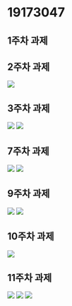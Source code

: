 # 19173047

## 1주차 과제

## 2주차 과제
<img width="" height="" src="./png(과제물 제출_19173047김현지)/2주차과제.png.PNG"></img>
   
## 3주차 과제
<img width="" height="" src="./png(과제물 제출_19173047김현지)/3주차과제.PNG"></img>
<img width="" height="" src="./png(과제물 제출_19173047김현지)/3주차과제2.PNG"></img>

## 7주차 과제
<img width="" height="" src="./png(과제물 제출_19173047김현지)/7주차과제.PNG"></img>
<img width="" height="" src="./png(과제물 제출_19173047김현지)/7주차과제1.PNG"></img>

## 9주차 과제
<img width="" height="" src="./png(과제물 제출_19173047김현지)/9주차 과제(1).PNG"></img>
<img width="" height="" src="./png(과제물 제출_19173047김현지)/9주차 과제(2).PNG"></img>

## 10주차 과제
<img width="" height="" src="./png(과제물 제출_19173047김현지)/10주차 과제.PNG"></img>

## 11주차 과제
<img width="" height="" src="./png(과제물 제출_19173047김현지)/11주차 과제.PNG"></img>
<img width="" height="" src="./png(과제물 제출_19173047김현지)/11주차 과제2.PNG"></img>
<img width="" height="" src="./png(과제물 제출_19173047김현지)/11주차 과제3.PNG"></img>
